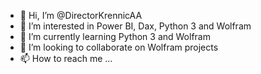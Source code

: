- 👋 Hi, I’m @DirectorKrennicAA
- 👀 I’m interested in Power BI, Dax, Python 3 and Wolfram
- 🌱 I’m currently learning Python 3 and Wolfram
- 💞️ I’m looking to collaborate on Wolfram projects
- 📫 How to reach me ...

<!---
DirectorKrennicAA/DirectorKrennicAA is a ✨ special ✨ repository because its `README.md` (this file) appears on your GitHub profile.
You can click the Preview link to take a look at your changes.
--->
